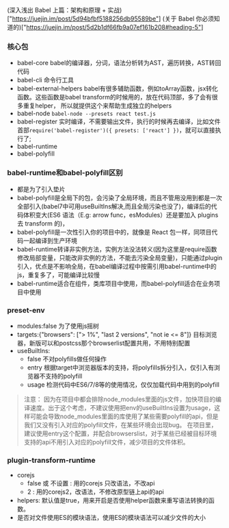 (深入浅出 Babel 上篇：架构和原理 + 实战)["https://juejin.im/post/5d94bfbf5188256db95589be"]
(关于 Babel 你必须知道的)["https://juejin.im/post/5d2b1df66fb9a07ef161b208#heading-5"]

### 核心包
- babel-core babel的编译器，分词，语法分析转为AST，遍历转换，AST转回代码
- babel-cli 命令行工具
- babel-external-helpers babel有很多辅助函数，例如toArray函数，jsx转化函数。这些函数是babel transform的时候用的，放在代码顶部，多了会有很多重复helper，
  所以就提供这个来帮助生成独立的helpers
- babel-node `babel-node --presets react test.js`
- babel-register 实时编译，不需要输出文件，执行的时候再去编译，比如文件首部`require('babel-register')({ presets: ['react'] })`，就可以直接执行了;
- babel-runtime 
- babel-polyfill

### babel-runtime和babel-polyfill区别
- 都是为了引入垫片
- babel-polyfill是全局下的包，会污染了全局环境，而且不管用没用到都是一次全部引入(babel7中可用useBuiltIns解决,而且全局污染也没了)，编译后的代码体积变大(ES6 语法（E.g: arrow func，esModules）还是要加入 plugins 去 transform 的)，
- babel-polyfill是一次性引入你的项目中的，就像是 React 包一样，同项目代码一起编译到生产环境
- babel-runtime转译非实例方法，实例方法没法转义(因为这里是require函数修改局部变量，只能改非实例的方法，不能去污染全局变量)，只能通过plugin引入，优点是不影响全局，在babel编译过程中按需引用babel-runtime中的js，重复多了，可能编译比较慢
- babel-runtime适合在组件，类库项目中使用，而babel-polyfill适合在业务项目中使用

### preset-env
- modules:false 为了使用js摇树
- targets:{"browsers": ["> 1%", "last 2 versions", "not ie <= 8"]} 目标浏览器，新版可以和postcss那个browserlist配置共用，不用特别配置
- useBuiltIns:
  - false 不对polyfills做任何操作
  - entry 根据target中浏览器版本的支持，将polyfills拆分引入，仅引入有浏览器不支持的polyfill
  - usage 检测代码中ES6/7/8等的使用情况，仅仅加载代码中用到的polyfill
> 注意： 因为在项目中都会排除node_modules里面的js文件，加快项目的编译速度。出于这个考虑，不建议使用把env的useBuiltIns设置为usage，这样可能会导致node_modules里面的库使用了某些需要polyfill的api，但是我们又没有引入对应的polyfill文件，在某些环境会出现bug。
> 在项目里，建议使用entry这个配置，并配合browserslist，对于某些已经被目标环境支持的api不用引入对应的polyfill文件，减少项目的文件体积。

### plugin-transform-runtime
- corejs
  - false 或 不设置 : 用的corejs 只改语法，不改api
  - 2 : 用的corejs2，改语法，不修改原型链上api的api
- helpers: 默认值是true，用来开启是否使用helper函数来重写语法转换的函数。
- 是否对文件使用ES的模块语法，使用ES的模块语法可以减少文件的大小